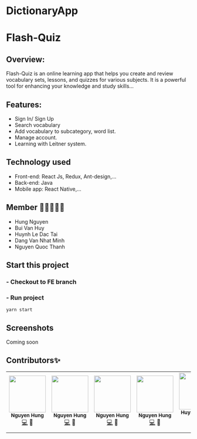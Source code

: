 # DictionaryApp

# Flash-Quiz

## Overview:

Flash-Quiz is an online learning app that helps you create and review vocabulary sets, lessons, and quizzes for various subjects. It is a powerful tool for enhancing your knowledge and study skills...

## Features:

- Sign In/ Sign Up
- Search vocabulary
- Add vocabulary to subcategory, word list.
- Manage account.
- Learning with Leitner system.

## Technology used

- Front-end: React Js, Redux, Ant-design,...
- Back-end: Java
- Mobile app: React Native,...

## Member 👨🏻‍🤝‍👨🏻

- Hung Nguyen
- Bui Van Huy
- Huynh Le Dac Tai
- Dang Van Nhat Minh
- Nguyen Quoc Thanh

## Start this project

### - Checkout to FE branch

### - Run project

`yarn start`

## Screenshots

Coming soon

## Contributors✨

<!-- ALL-CONTRIBUTORS-LIST:START - Do not remove or modify this section -->
<!-- prettier-ignore-start -->
<!-- markdownlint-disable -->
<table>
  <tr>
    <td align="center"><img src="https://avatars.githubusercontent.com/u/125659908" width="100px;" alt=""/><br /><sub><b>Nguyen Hung</b></sub></a><br /><a href="" title="Code">💻</a> <a title="FE">📱</a> <a href="" >
    <td align="center"><img src="https://avatars.githubusercontent.com/u/125659908" width="100px;" alt=""/><br /><sub><b>Nguyen Hung</b></sub></a><br /><a href="" title="Code">💻</a> <a title="FE">📱</a> <a href="" >
    <td align="center"><img src="https://avatars.githubusercontent.com/u/125659908" width="100px;" alt=""/><br /><sub><b>Nguyen Hung</b></sub></a><br /><a href="" title="Code">💻</a> <a title="FE">📱</a> <a href="" >
    <td align="center"><img src="https://avatars.githubusercontent.com/u/125659908" width="100px;" alt=""/><br /><sub><b>Nguyen Hung</b></sub></a><br /><a href="" title="Code">💻</a> <a title="FE">📱</a> <a href="" >
    <td align="center"><img src="https://avatars.githubusercontent.com/u/93358196" width="100px;" alt=""/><br /><sub><b>Huynh Le Dac Tai</b></sub></a><br /><a href="" title="Code">💻</a> <a title="BE">🔗</a> <a href="">
  
</table>
